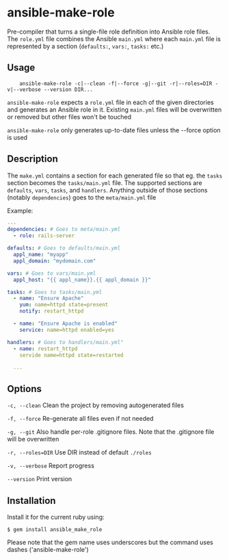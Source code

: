 # ansible-make-role

Pre-compiler that turns a single-file role definition into Ansible role files.
The `role.yml` file combines the Ansible `main.yml` where each `main.yml` file
is represented by a section (`defaults:`, `vars:`, `tasks:` etc.)

## Usage

```shell
    ansible-make-role -c|--clean -f|--force -g|--git -r|--roles=DIR -v|--verbose --version DIR...
```

`ansible-make-role` expects a `role.yml` file in each of the given directories
and generates an Ansible role in it. Existing `main.yml` files will be
overwritten or removed but other files won't be touched

`ansible-make-role` only generates up-to-date files unless the --force option
is used

## Description

The `make.yml` contains a section for each generated file so that eg. the
`tasks` section becomes the `tasks/main.yml` file. The supported sections are
`defaults`, `vars`, `tasks`, and `handlers`. Anything outside of those sections
(notably `dependencies`) goes to the `meta/main.yml` file

Example:

```yaml
---
dependencies: # Goes to meta/main.yml
  - role: rails-server

defaults: # Goes to defaults/main.yml
  appl_name: "myapp"
  appl_domain: "mydomain.com"

vars: # Goes to vars/main.yml
  appl_host: "{{ appl_name}}.{{ appl_domain }}"

tasks: # Goes to tasks/main.yml
  - name: "Ensure Apache"
    yum: name=httpd state=present
    notify: restart_httpd

  - name: "Ensure Apache is enabled"
    service: name=httpd enabled=yes

handlers: # Goes to handlers/main.yml"
  - name: restart_httpd
    servide name=httpd state=restarted

  ...
```

## Options

`-c, --clean`
        Clean the project by removing autogenerated files

`-f, --force`
        Re-generate all files even if not needed

`-g, --git`
        Also handle per-role .gitignore files. Note that the .gitignore file will be overwritten

`-r, --roles=DIR`
        Use DIR instead of default `./roles`

`-v, --verbose`
        Report progress

`--version`
        Print version


## Installation

Install it for the current ruby using:

    $ gem install ansible_make_role

Please note that the gem name uses underscores but the command uses dashes ('ansible-make-role')
